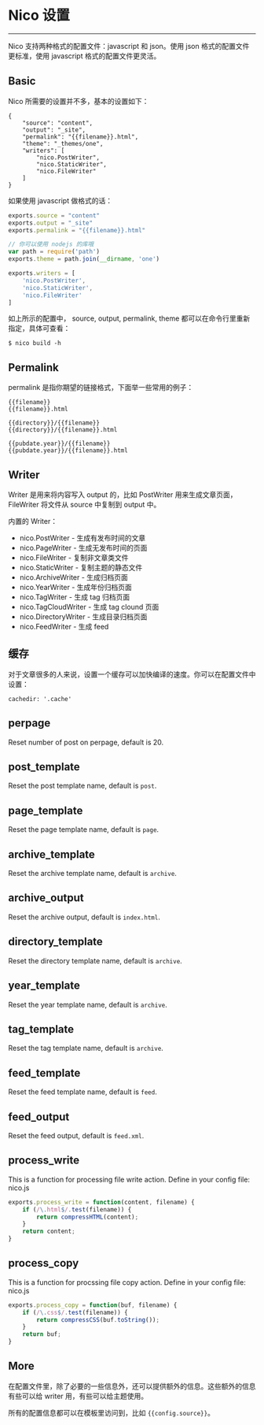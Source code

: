 # Nico 设置

----------

Nico 支持两种格式的配置文件：javascript 和 json。使用 json 格式的配置文件更标准，使用 javascript 格式的配置文件更灵活。


## Basic

Nico 所需要的设置并不多，基本的设置如下：

```
{
    "source": "content",
    "output": "_site",
    "permalink": "{{filename}}.html",
    "theme": "_themes/one",
    "writers": [
        "nico.PostWriter",
        "nico.StaticWriter",
        "nico.FileWriter"
    ]
}
```

如果使用 javascript 做格式的话：

```javascript
exports.source = "content"
exports.output = "_site"
exports.permalink = "{{filename}}.html"

// 你可以使用 nodejs 的库哦
var path = require('path')
exports.theme = path.join(__dirname, 'one')

exports.writers = [
    'nico.PostWriter',
    'nico.StaticWriter',
    'nico.FileWriter'
]
```

如上所示的配置中， source, output, permalink, theme 都可以在命令行里重新指定，具体可查看：

```
$ nico build -h
```

## Permalink

permalink 是指你期望的链接格式，下面举一些常用的例子：

```
{{filename}}
{{filename}}.html

{{directory}}/{{filename}}
{{directory}}/{{filename}}.html

{{pubdate.year}}/{{filename}}
{{pubdate.year}}/{{filename}}.html
```

## Writer

Writer 是用来将内容写入 output 的，比如 PostWriter 用来生成文章页面，FileWriter 将文件从 source 中复制到 output 中。

内置的 Writer：

- nico.PostWriter      - 生成有发布时间的文章
- nico.PageWriter      - 生成无发布时间的页面
- nico.FileWriter      - 复制非文章类文件
- nico.StaticWriter    - 复制主题的静态文件
- nico.ArchiveWriter   - 生成归档页面
- nico.YearWriter      - 生成年份归档页面
- nico.TagWriter       - 生成 tag 归档页面
- nico.TagCloudWriter  - 生成 tag clound 页面
- nico.DirectoryWriter - 生成目录归档页面
- nico.FeedWriter      - 生成 feed


## 缓存

对于文章很多的人来说，设置一个缓存可以加快编译的速度。你可以在配置文件中设置：

```
cachedir: '.cache'
```

## perpage

Reset number of post on perpage, default is 20.

## post_template

Reset the post template name, default is `post`.

## page_template

Reset the page template name, default is `page`.

## archive_template

Reset the archive template name, default is `archive`.

## archive_output

Reset the archive output, default is `index.html`.

## directory_template

Reset the directory template name, default is `archive`.

## year_template

Reset the year template name, default is `archive`.

## tag_template

Reset the tag template name, default is `archive`.

## feed_template

Reset the feed template name, default is `feed`.

## feed_output

Reset the feed output, default is `feed.xml`.

## process_write

This is a function for processing file write action. Define in your config
file: nico.js

```js
exports.process_write = function(content, filename) {
    if (/\.html$/.test(filename)) {
        return compressHTML(content);
    }
    return content;
}
```

## process_copy

This is a function for procssing file copy action. Define in your config
file: nico.js

```js
exports.process_copy = function(buf, filename) {
    if (/\.css$/.test(filename)) {
        return compressCSS(buf.toString());
    }
    return buf;
}
```

## More

在配置文件里，除了必要的一些信息外，还可以提供额外的信息。这些额外的信息有些可以给 writer 用，有些可以给主题使用。

所有的配置信息都可以在模板里访问到，比如 ``{{config.source}}``。
